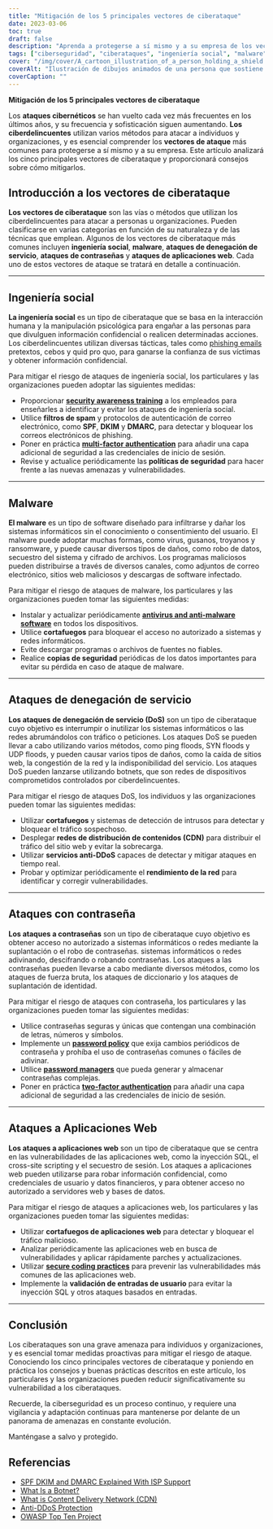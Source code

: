```yaml
---
title: "Mitigación de los 5 principales vectores de ciberataque"
date: 2023-03-06
toc: true
draft: false
description: "Aprenda a protegerse a sí mismo y a su empresa de los vectores de ciberataque más comunes, como la ingeniería social, el malware, los ataques de denegación de servicio, los ataques a contraseñas y los ataques a aplicaciones web."
tags: ["ciberseguridad", "ciberataques", "ingeniería social", "malware", "denegación de servicio", "ataques con contraseña", "ataques a aplicaciones web", "concienciación sobre seguridad", "filtros de spam", "autenticación multifactor", "antivirus software", "cortafuegos", "botnets", "CDNs", "servicios anti-DDoS", "rendimiento de la red", "vulnerabilidades", "protección", "mitigación de riesgos", "seguridad de la información"]
cover: "/img/cover/A_cartoon_illustration_of_a_person_holding_a_shield.png"
coverAlt: "Ilustración de dibujos animados de una persona que sostiene un escudo y está de pie frente a un ordenador con varios vectores de ataque que se dirigen hacia ella."
coverCaption: ""
---
```


**Mitigación de los 5 principales vectores de ciberataque**

Los **ataques cibernéticos** se han vuelto cada vez más frecuentes en los últimos años, y su frecuencia y sofisticación siguen aumentando. **Los ciberdelincuentes** utilizan varios métodos para atacar a individuos y organizaciones, y es esencial comprender los **vectores de ataque** más comunes para protegerse a sí mismo y a su empresa. Este artículo analizará los cinco principales vectores de ciberataque y proporcionará consejos sobre cómo mitigarlos.

## Introducción a los vectores de ciberataque

**Los vectores de ciberataque** son las vías o métodos que utilizan los ciberdelincuentes para atacar a personas u organizaciones. Pueden clasificarse en varias categorías en función de su naturaleza y de las técnicas que emplean. Algunos de los vectores de ciberataque más comunes incluyen **ingeniería social**, **malware**, **ataques de denegación de servicio**, **ataques de contraseñas** y **ataques de aplicaciones web**. Cada uno de estos vectores de ataque se tratará en detalle a continuación.

______

## Ingeniería social

**La ingeniería social** es un tipo de ciberataque que se basa en la interacción humana y la manipulación psicológica para engañar a las personas para que divulguen información confidencial o realicen determinadas acciones. Los ciberdelincuentes utilizan diversas tácticas, tales como [phishing emails](https://simeononsecurity.ch/articles/how-to-identify-phishing/) pretextos, cebos y quid pro quo, para ganarse la confianza de sus víctimas y obtener información confidencial.

Para mitigar el riesgo de ataques de ingeniería social, los particulares y las organizaciones pueden adoptar las siguientes medidas:

- Proporcionar [**security awareness training**](https://simeononsecurity.ch/articles/how-to-build-and-manage-an-effective-cybersecurity-awareness-training-program/) a los empleados para enseñarles a identificar y evitar los ataques de ingeniería social.
- Utilice **filtros de spam** y protocolos de autenticación de correo electrónico, como **SPF**, **DKIM** y **DMARC**, para detectar y bloquear los correos electrónicos de phishing.
- Poner en práctica [**multi-factor authentication**](https://simeononsecurity.ch/articles/what-are-the-diferent-kinds-of-factors-in-mfa/) para añadir una capa adicional de seguridad a las credenciales de inicio de sesión.
- Revise y actualice periódicamente las **políticas de seguridad** para hacer frente a las nuevas amenazas y vulnerabilidades.

______

## Malware

**El malware** es un tipo de software diseñado para infiltrarse y dañar los sistemas informáticos sin el conocimiento o consentimiento del usuario. El malware puede adoptar muchas formas, como virus, gusanos, troyanos y ransomware, y puede causar diversos tipos de daños, como robo de datos, secuestro del sistema y cifrado de archivos. Los programas maliciosos pueden distribuirse a través de diversos canales, como adjuntos de correo electrónico, sitios web maliciosos y descargas de software infectado.

Para mitigar el riesgo de ataques de malware, los particulares y las organizaciones pueden tomar las siguientes medidas:

- Instalar y actualizar periódicamente [**antivirus and anti-malware software**](https://simeononsecurity.ch/recommendations/anti-virus) en todos los dispositivos.
- Utilice **cortafuegos** para bloquear el acceso no autorizado a sistemas y redes informáticos.
- Evite descargar programas o archivos de fuentes no fiables.
- Realice **copias de seguridad** periódicas de los datos importantes para evitar su pérdida en caso de ataque de malware.

______

## Ataques de denegación de servicio

**Los ataques de denegación de servicio (DoS)** son un tipo de ciberataque cuyo objetivo es interrumpir o inutilizar los sistemas informáticos o las redes abrumándolos con tráfico o peticiones. Los ataques DoS se pueden llevar a cabo utilizando varios métodos, como ping floods, SYN floods y UDP floods, y pueden causar varios tipos de daños, como la caída de sitios web, la congestión de la red y la indisponibilidad del servicio. Los ataques DoS pueden lanzarse utilizando botnets, que son redes de dispositivos comprometidos controlados por ciberdelincuentes.

Para mitigar el riesgo de ataques DoS, los individuos y las organizaciones pueden tomar las siguientes medidas:

- Utilizar **cortafuegos** y sistemas de detección de intrusos para detectar y bloquear el tráfico sospechoso.
- Desplegar **redes de distribución de contenidos (CDN)** para distribuir el tráfico del sitio web y evitar la sobrecarga.
- Utilizar **servicios anti-DDoS** capaces de detectar y mitigar ataques en tiempo real.
- Probar y optimizar periódicamente el **rendimiento de la red** para identificar y corregir vulnerabilidades.

______

## Ataques con contraseña

**Los ataques a contraseñas** son un tipo de ciberataque cuyo objetivo es obtener acceso no autorizado a sistemas informáticos o redes mediante la suplantación o el robo de contraseñas.
sistemas informáticos o redes adivinando, descifrando o robando contraseñas. Los ataques a las contraseñas pueden llevarse a cabo mediante diversos métodos, como los ataques de fuerza bruta, los ataques de diccionario y los ataques de suplantación de identidad.

Para mitigar el riesgo de ataques con contraseña, los particulares y las organizaciones pueden tomar las siguientes medidas:

- Utilice contraseñas seguras y únicas que contengan una combinación de letras, números y símbolos.
- Implemente un [**password policy**](https://simeononsecurity.ch/articles/the-importance-of-password-security-and-best-practices/) que exija cambios periódicos de contraseña y prohíba el uso de contraseñas comunes o fáciles de adivinar.
- Utilice [**password managers**](https://simeononsecurity.ch/articles/bitwarden-and-keepassxc-vs-the-rest/) que pueda generar y almacenar contraseñas complejas.
- Poner en práctica [**two-factor authentication**](https://simeononsecurity.ch/articles/what-are-the-diferent-kinds-of-factors-in-mfa/) para añadir una capa adicional de seguridad a las credenciales de inicio de sesión.

______

## Ataques a Aplicaciones Web

**Los ataques a aplicaciones web** son un tipo de ciberataque que se centra en las vulnerabilidades de las aplicaciones web, como la inyección SQL, el cross-site scripting y el secuestro de sesión. Los ataques a aplicaciones web pueden utilizarse para robar información confidencial, como credenciales de usuario y datos financieros, y para obtener acceso no autorizado a servidores web y bases de datos.

Para mitigar el riesgo de ataques a aplicaciones web, los particulares y las organizaciones pueden tomar las siguientes medidas:

- Utilizar **cortafuegos de aplicaciones web** para detectar y bloquear el tráfico malicioso.
- Analizar periódicamente las aplicaciones web en busca de vulnerabilidades y aplicar rápidamente parches y actualizaciones.
- Utilizar [**secure coding practices**](https://simeononsecurity.ch/articles/secure-coding-standards-for-c-sharp/) para prevenir las vulnerabilidades más comunes de las aplicaciones web.
- Implemente la **validación de entradas de usuario** para evitar la inyección SQL y otros ataques basados en entradas.

______

## Conclusión

Los ciberataques son una grave amenaza para individuos y organizaciones, y es esencial tomar medidas proactivas para mitigar el riesgo de ataque. Conociendo los cinco principales vectores de ciberataque y poniendo en práctica los consejos y buenas prácticas descritos en este artículo, los particulares y las organizaciones pueden reducir significativamente su vulnerabilidad a los ciberataques.

Recuerde, la ciberseguridad es un proceso continuo, y requiere una vigilancia y adaptación continuas para mantenerse por delante de un panorama de amenazas en constante evolución.

Manténgase a salvo y protegido.

## Referencias

- [SPF DKIM and DMARC Explained With ISP Support](https://netcorecloud.com/tutorials/spf-dkim-dmarc/)
- [What Is a Botnet?](https://www.paloaltonetworks.com/cyberpedia/what-is-botnet)
- [What is Content Delivery Network (CDN)](https://www.cloudflare.com/learning/cdn/what-is-a-cdn/)
- [Anti-DDoS Protection](https://www.cloudflare.com/ddos/)
- [OWASP Top Ten Project](https://owasp.org/Top10/)
